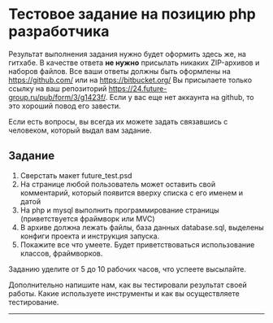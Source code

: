 # Тестовое задание на позицию php разработчика

Результат выполнения задания нужно будет оформить здесь же, на гитхабе.
В качестве ответа __не нужно__ присылать никаких ZIP-архивов и наборов файлов. Все ваши ответы должны быть оформлены на https://github.com/ или на https://bitbucket.org/
Вы присылаете только ссылку на ваш репозиторий https://24.future-group.ru/pub/form/3/g1423f/. 
Если у вас еще нет аккаунта на github, то это хороший повод его завести.

Если есть вопросы, вы всегда их можете задать связавшись с человеком, который выдал вам задание.

## Задание

1. Сверстать макет future_test.psd
2. На странице любой пользователь может оставить свой комментарий, который появится вверху списка с его именем и датой
3. На php и mysql выполнить программирование страницы (приветствуется фраймворк или MVC)
4. В архиве должна лежать файлы, база данных database.sql, выделены конфиги проекта и инструкция запуска.
5. Покажите все что умеете. Будет приветствоваться использование классов, фраймворков.

Заданию уделите от 5 до 10 рабочих часов, что успеете высылайте.

Дополнительно напишите нам, как вы тестировали результат своей работы. Какие используете инструменты и как вы осуществляете тестирование.

---

